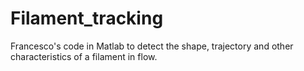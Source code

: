 # Filament_tracking
Francesco's code in Matlab to detect the shape, trajectory and other characteristics of a filament in flow.
